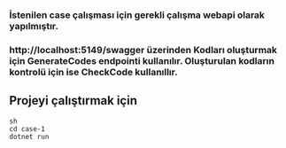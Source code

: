 ### İstenilen case çalışması için gerekli çalışma webapi olarak yapılmıştır.

### http://localhost:5149/swagger üzerinden Kodları oluşturmak için GenerateCodes endpointi kullanılır. Oluşturulan kodların kontrolü için ise CheckCode kullanıllır.

## Projeyi çalıştırmak için
```
sh
cd case-1
dotnet run
```